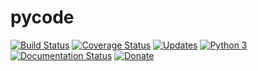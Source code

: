 # pycode

[![Build Status](https://travis-ci.org/j340m3/pycode.svg?branch=master)](https://travis-ci.org/j340m3/pycode)
[![Coverage Status](https://coveralls.io/repos/github/j340m3/pygram/badge.svg?branch=master)](https://coveralls.io/github/j340m3/pycode?branch=master)
[![Updates](https://pyup.io/repos/github/j340m3/pycode/shield.svg)](https://pyup.io/repos/github/j340m3/pycode/)
[![Python 3](https://pyup.io/repos/github/j340m3/pycode/python-3-shield.svg)](https://pyup.io/repos/github/j340m3/pycode/)
[![Documentation Status](https://readthedocs.org/projects/pycode/badge/?version=latest)](http://pycode.readthedocs.io/en/latest/?badge=latest)
[![Donate](https://img.shields.io/badge/Donate-PayPal-green.svg)](https://www.paypal.com/cgi-bin/webscr?cmd=_s-xclick&hosted_button_id=WB57MRY4JA6N8)
